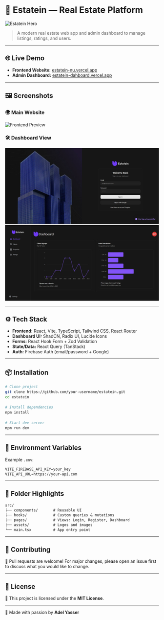# 🏡 Estatein — Real Estate Platform

![Estatein Hero](https://socialify.git.ci/dola5xd/Estatein-Dahboard/image?language=1&name=1&owner=1&stargazers=1&theme=Dark)

> A modern real estate web app and admin dashboard to manage listings, ratings, and users.

---

## 🌐 Live Demo

- **Frontend Website:** [estatein-nu.vercel.app](https://estatein-nu.vercel.app/)
- **Admin Dashboard:** [estatein-dahboard.vercel.app](https://estatein-dahboard.vercel.app/login)

---

## 🖼️ Screenshots

### 🌍 Main Website

![Frontend Preview](https://github.com/dola5xd/Estatein/raw/main/Screenshot/Home_Page.png)

### 🛠️ Dashboard View

![login page](/Screenshots/login-page.jpeg)
![home page](/Screenshots/home-page.jpeg)

---

## ⚙️ Tech Stack

- **Frontend:** React, Vite, TypeScript, Tailwind CSS, React Router
- **Dashboard UI:** ShadCN, Radix UI, Lucide Icons
- **Forms:** React Hook Form + Zod Validation
- **State/Data:** React Query (TanStack)
- **Auth:** Firebase Auth (email/password + Google)

---

## 📦 Installation

```bash
# Clone project
git clone https://github.com/your-username/estatein.git
cd estatein

# Install dependencies
npm install

# Start dev server
npm run dev
```

---

## 🧪 Environment Variables

Example `.env`:

```env
VITE_FIREBASE_API_KEY=your_key
VITE_API_URL=https://your-api.com
```

---

## 📁 Folder Highlights

```
src/
├── components/       # Reusable UI
├── hooks/            # Custom queries & mutations
├── pages/            # Views: Login, Register, Dashboard
├── assets/           # Logos and images
└── main.tsx          # App entry point
```

---

## 🤝 Contributing

🚀 Pull requests are welcome! For major changes, please open an issue first to discuss what you would like to change.

---

## 📄 License

📜 This project is licensed under the **MIT License**.

---

💖 Made with passion by **Adel Yasser**
